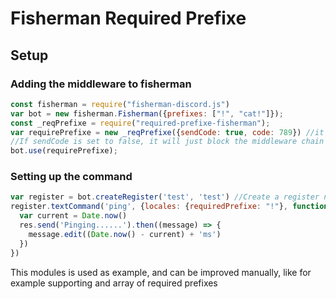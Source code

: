 # Fisherman Required Prefixe

## Setup

### Adding the middleware to fisherman

```javascript
const fisherman = require("fisherman-discord.js")
var bot = new fisherman.Fisherman({prefixes: ["!", "cat!"]});
const _reqPrefixe = require("required-prefixe-fisherman");
var requirePrefixe = new _reqPrefixe({sendCode: true, code: 789}) //it will trigger the event fisherCode with a InvalidPrefixeException if the required prefixe is not respected
//If sendCode is set to false, it will just block the middleware chain and doesn't trigger a fishercode
bot.use(requirePrefixe);
```

### Setting up the command

```javascript
var register = bot.createRegister('test', 'test') //Create a register named "test"
register.textCommand('ping', {locales: {requiredPrefixe: "!"}, function (req, res) { //the command will be only trigerred if the prefixe "!" is used
  var current = Date.now()
  res.send('Pinging......').then((message) => {
    message.edit((Date.now() - current) + 'ms')
  })
})
```

This modules is used as example, and can be improved manually, like for example supporting and array of required prefixes